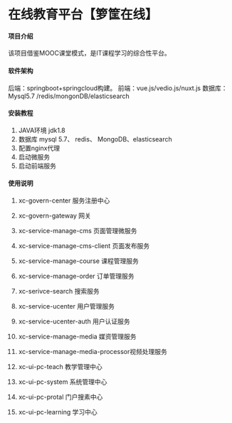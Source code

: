 # 在线教育平台【箩筐在线】

#### 项目介绍

该项目借鉴MOOC课堂模式，是IT课程学习的综合性平台。

#### 软件架构

后端：springboot+springcloud构建。 前端：vue.js/vedio.js/nuxt.js 数据库：Mysql5.7 /redis/mongonDB/elasticsearch

#### 安装教程

1. JAVA环境 jdk1.8
2. 数据库 mysql 5.7、 redis、 MongoDB、elasticsearch
3. 配置nginx代理
4. 启动微服务
5. 启动前端服务

#### 使用说明

1. xc-govern-center 服务注册中心
2. xc-govern-gateway 网关
3. xc-service-manage-cms 页面管理微服务
4. xc-service-manage-cms-client 页面发布服务
5. xc-service-manage-course 课程管理服务
6. xc-service-manage-order 订单管理服务
7. xc-serivce-search 搜索服务
8. xc-service-ucenter 用户管理服务
9. xc-service-ucenter-auth 用户认证服务
10. xc-service-manage-media 媒资管理服务
11. xc-service-manage-media-processor视频处理服务


12. xc-ui-pc-teach 教学管理中心
13. xc-ui-pc-system 系统管理中心
14. xc-ui-pc-protal 门户搜素中心
15. xc-ui-pc-learning 学习中心


